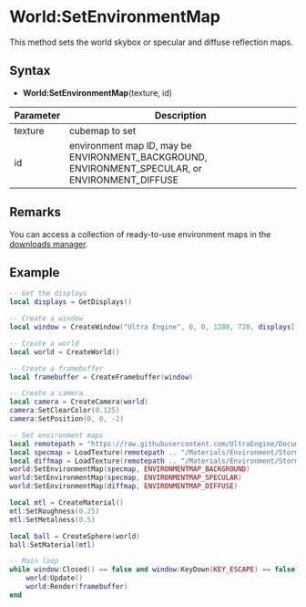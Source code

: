 # World:SetEnvironmentMap

This method sets the world skybox or specular and diffuse reflection maps.

## Syntax 

- **World:SetEnvironmentMap**(texture, id)

| Parameter | Description |
|---|---|
| texture | cubemap to set |
| id | environment map ID, may be ENVIRONMENT_BACKGROUND, ENVIRONMENT_SPECULAR, or ENVIRONMENT_DIFFUSE

## Remarks

You can access a collection of ready-to-use environment maps in the [downloads manager](downloadsmanager.md).

## Example

```lua
-- Get the displays
local displays = GetDisplays()

-- Create a window
local window = CreateWindow("Ultra Engine", 0, 0, 1280, 720, displays[1], WINDOW_CENTER | WINDOW_TITLEBAR)

-- Create a world
local world = CreateWorld()

-- Create a framebuffer
local framebuffer = CreateFramebuffer(window)

-- Create a camera
local camera = CreateCamera(world)
camera:SetClearColor(0.125)
camera:SetPosition(0, 0, -2)

-- Set environment maps
local remotepath = "https://raw.githubusercontent.com/UltraEngine/Documentation/master/Assets"
local specmap = LoadTexture(remotepath .. "/Materials/Environment/Storm/specular.dds")
local diffmap = LoadTexture(remotepath .. "/Materials/Environment/Storm/diffuse.dds")
world:SetEnvironmentMap(specmap, ENVIRONMENTMAP_BACKGROUND)
world:SetEnvironmentMap(specmap, ENVIRONMENTMAP_SPECULAR)
world:SetEnvironmentMap(diffmap, ENVIRONMENTMAP_DIFFUSE)

local mtl = CreateMaterial()
mtl:SetRoughness(0.25)
mtl:SetMetalness(0.5)

local ball = CreateSphere(world)
ball:SetMaterial(mtl)

-- Main loop
while window:Closed() == false and window:KeyDown(KEY_ESCAPE) == false do
    world:Update()
    world:Render(framebuffer)
end
```
